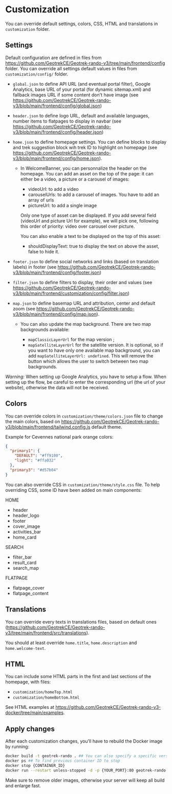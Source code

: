# Customization

You can override default settings, colors, CSS, HTML and translations in `customization` folder.

## Settings

Default configuration are defined in files from https://github.com/GeotrekCE/Geotrek-rando-v3/tree/main/frontend/config folder.
You can override all settings default values in files from `customization/config/` folder.

- `global.json` to define API URL (and eventual portal filter), Google Analytics, base URL of your portal (for dynamic sitemap.xml) and fallback images URL if some content don't have image (see https://github.com/GeotrekCE/Geotrek-rando-v3/blob/main/frontend/config/global.json)
- `header.json` to define logo URL, default and available languages, number items to flatpages to display in navbar (see https://github.com/GeotrekCE/Geotrek-rando-v3/blob/main/frontend/config/header.json)
- `home.json` to define homepage settings. You can define blocks to display and trek suggestion block wih trek ID to highlight on homepage (see https://github.com/GeotrekCE/Geotrek-rando-v3/blob/main/frontend/config/home.json).

  - In WelcomeBanner, you can personnalize the header on the homepage. You can add an asset on the top of the page: it can either be a video, a picture or a carousel of images:

    - videoUrl: to add a video
    - carouselUrls: to add a carousel of images. You have to add an array of urls
    - pictureUrl: to add a single image

    Only one type of asset can be displayed. If you add several field (videoUrl and picture Url for example), we will pick one, following this order of priority: video over carousel over picture.

    You can also enable a text to be displayed on the top of this asset:

    - shouldDisplayText: true to display the text on above the asset, false to hide it.

- `footer.json` to define social networks and links (based on translation labels) in footer (see https://github.com/GeotrekCE/Geotrek-rando-v3/blob/main/frontend/config/footer.json)
- `filter.json` to define filters to display, their order and values (see https://github.com/GeotrekCE/Geotrek-rando-v3/blob/main/frontend/customization/config/filter.json)
- `map.json` to define basemap URL and attribution, center and default zoom (see https://github.com/GeotrekCE/Geotrek-rando-v3/blob/main/frontend/config/map.json).

  - You can also update the map background. There are two map backgrounds available:

    - `mapClassicLayerUrl` for the map version ;
    - `mapSatelliteLayerUrl` for the satellite version. It is optional, so if you want to have only one available map background, you can add `mapSatelliteLayerUrl: undefined`. This will remove the button which allows the user to switch between two map backgrounds.

_Warning:_
When setting up Google Analytics, you have to setup a flow. When setting up the flow, be careful to enter the corresponding url (the url of your website), otherwise the data will not be received.

## Colors

You can override colors in `customization/theme/colors.json` file to change the main colors, based on https://github.com/GeotrekCE/Geotrek-rando-v3/blob/main/frontend/tailwind.config.js default theme.

Example for Cevennes national park orange colors:

```json
{
  "primary1": {
    "DEFAULT": "#ff9100",
    "light": "#ffa032"
  },
  "primary3": "#d57b04"
}
```

You can also override CSS in `customization/theme/style.css` file. To help overriding CSS, some ID have been added on main components:

HOME

- header
- header_logo
- footer
- cover_image
- activities_bar
- home_card

SEARCH

- filter_bar
- result_card
- search_map

FLATPAGE

- flatpage_cover
- flatpage_content

## Translations

You can override every texts in translations files, based on default ones (https://github.com/GeotrekCE/Geotrek-rando-v3/tree/main/frontend/src/translations).

You should at least override `home.title`, `home.description` and `home.welcome-text`.

## HTML

You can include some HTML parts in the first and last sections of the homepage, with files:

- `customization/homeTop.html`
- `customization/homeBottom.html`

See HTML examples at https://github.com/GeotrekCE/Geotrek-rando-v3-docker/tree/main/examples.

## Apply changes

After each customization changes, you'll have to rebuild the Docker image by running:

```bash
docker build -t geotrek-rando . ## You can also specify a specific version
docker ps ## To find previous container ID to stop
docker stop {CONTAINER_ID}
docker run --restart unless-stopped -d -p {YOUR_PORT}:80 geotrek-rando
```

Make sure to remove older images, otherwise your server will keep all build and enlarge fast.
